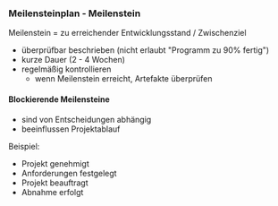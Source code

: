 ### Meilensteinplan - Meilenstein

Meilenstein = zu erreichender Entwicklungsstand / Zwischenziel

- überprüfbar beschrieben (nicht erlaubt "Programm zu 90% fertig")
- kurze Dauer (2 - 4 Wochen)
- regelmäßig kontrollieren
  - wenn Meilenstein erreicht, Artefakte überprüfen

#### Blockierende Meilensteine
- sind von Entscheidungen abhängig
- beeinflussen Projektablauf

Beispiel:
- Projekt genehmigt
- Anforderungen festgelegt
- Projekt beauftragt
- Abnahme erfolgt
